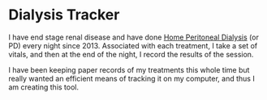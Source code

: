 # Dialysis Tracker

I have end stage renal disease and have done [Home Peritoneal Dialysis](https://homedialysis.org/home-dialysis-basics/peritoneal-dialysis) (or PD) every night since 2013. Associated with each treatment, I take a set of vitals, and then at the end of the night, I record the results of the session.

I have been keeping paper records of my treatments this whole time but really wanted an efficient means of tracking it on my computer, and thus I am creating this tool.
